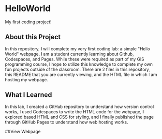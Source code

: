 # HelloWorld
My first coding project!

## About this Project
In this repository, I will complete my very first coding lab: a simple "Hello World" webpage. I am a student currently learning about Github, Codespaces, and Pages. While these were required as part of my GIS programming course, I hope to utilize this knowledge to complete my own fun projects outside of the classroom.
There are 2 files in this repository, this README that you are currently viewing, and the HTML file in which I am hosting my webpage.

## What I Learned
In this lab, I created a GitHub repository to understand how version control works, I used Codespaces to write the HTML code for the webpage, I explored based HTML and CSS for styling, and I finally published the page through GitHub Pages to understand how web hosting works.

##View Webpage
